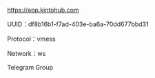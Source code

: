 https://app.kintohub.com

UUID：df8b16b1-f7ad-403e-ba6a-70dd677bbd31

Protocol：vmess

Network：ws

Telegram Group
